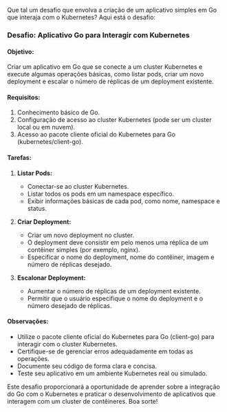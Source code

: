 Que tal um desafio que envolva a criação de um aplicativo simples em Go que interaja com o Kubernetes? Aqui está o desafio:

### Desafio: Aplicativo Go para Interagir com Kubernetes

#### Objetivo:
Criar um aplicativo em Go que se conecte a um cluster Kubernetes e execute algumas operações básicas, como listar pods, criar um novo deployment e escalar o número de réplicas de um deployment existente.

#### Requisitos:
1. Conhecimento básico de Go.
2. Configuração de acesso ao cluster Kubernetes (pode ser um cluster local ou em nuvem).
3. Acesso ao pacote cliente oficial do Kubernetes para Go (kubernetes/client-go).

#### Tarefas:
1. **Listar Pods:**
   - Conectar-se ao cluster Kubernetes.
   - Listar todos os pods em um namespace específico.
   - Exibir informações básicas de cada pod, como nome, namespace e status.

2. **Criar Deployment:**
   - Criar um novo deployment no cluster.
   - O deployment deve consistir em pelo menos uma réplica de um contêiner simples (por exemplo, nginx).
   - Especificar o nome do deployment, nome do contêiner, imagem e número de réplicas desejado.

3. **Escalonar Deployment:**
   - Aumentar o número de réplicas de um deployment existente.
   - Permitir que o usuário especifique o nome do deployment e o número desejado de réplicas.

#### Observações:
- Utilize o pacote cliente oficial do Kubernetes para Go (client-go) para interagir com o cluster Kubernetes.
- Certifique-se de gerenciar erros adequadamente em todas as operações.
- Documente seu código de forma clara e concisa.
- Teste seu aplicativo em um ambiente Kubernetes real ou simulado.

Este desafio proporcionará a oportunidade de aprender sobre a integração do Go com o Kubernetes e praticar o desenvolvimento de aplicativos que interagem com um cluster de contêineres. Boa sorte!
